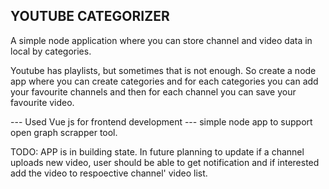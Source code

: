 YOUTUBE CATEGORIZER
-------------------


A simple node application where you can store channel and video data in local by categories.

Youtube has playlists, but sometimes that is not enough. So create a node app where you can create categories and for each categories you can add your favourite channels and then for each channel you can save your favourite video.

--- Used Vue js for frontend development
--- simple node app to support open graph scrapper tool.

TODO:
 APP is in building state.
 In future planning to update if a channel uploads new video, user should be able to get notification and if interested add the video to respoective channel' video list.
 